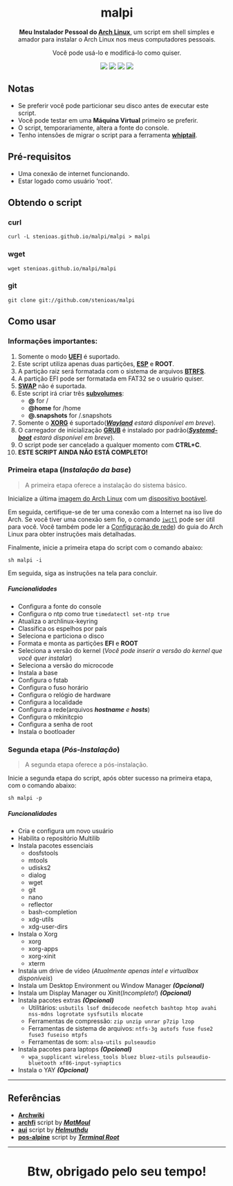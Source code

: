 <h1 align="center">
  malpi
</h1>
<p align="center"><strong>Meu Instalador Pessoal do <a href=https://www.archlinux.org/>Arch Linux</a></strong>, um script em shell simples e amador para instalar o Arch Linux nos meus computadores pessoais.</p><p align="center">Você pode usá-lo e modificá-lo como quiser.</p>

<p align="center">
  <img src="https://img.shields.io/badge/Maintained%3F-Yes-green?style=for-the-badge">
  <img src="https://img.shields.io/github/license/stenioas/malpi?style=for-the-badge">
  <img src="https://img.shields.io/github/issues/stenioas/malpi?color=violet&style=for-the-badge">
  <img src="https://img.shields.io/github/stars/stenioas/malpi?style=for-the-badge">
</p>

## Notas
* Se preferir você pode particionar seu disco antes de executar este script.
* Você pode testar em uma **Máquina Virtual** primeiro se preferir.
* O script, temporariamente, altera a fonte do console.
* Tenho intensões de migrar o script para a ferramenta [**whiptail**](https://linux.die.net/man/1/whiptail).

## Pré-requisitos

- Uma conexão de internet funcionando.
- Estar logado como usuário 'root'.

## Obtendo o script

### curl
	curl -L stenioas.github.io/malpi/malpi > malpi

### wget
	wget stenioas.github.io/malpi/malpi

### git
	git clone git://github.com/stenioas/malpi

## Como usar

### Informações importantes:

1. Somente o modo [**UEFI**](https://wiki.archlinux.org/index.php/Unified_Extensible_Firmware_Interface) é suportado.
2. Este script utiliza apenas duas partições, [**ESP**](https://wiki.archlinux.org/index.php/EFI_system_partition_(Português)) e **ROOT**.
3. A partição raiz será formatada com o sistema de arquivos [**BTRFS**](https://wiki.archlinux.org/index.php/Btrfs_(Português)).
4. A partição EFI pode ser formatada em FAT32 se o usuário quiser.
5. [**SWAP**](https://wiki.archlinux.org/index.php/Swap_(Português)) não é suportada.
6. Este script irá criar três [**subvolumes**](https://wiki.archlinux.org/index.php/Btrfs_(Português)#Subvolumes):
	- **@** for /
	- **@home** for /home
	- **@.snapshots** for /.snapshots
7. Somente o [**XORG**](https://wiki.archlinux.org/index.php/Xorg_(Português)) é suportado(*[**Wayland**](https://wiki.archlinux.org/index.php/Wayland_(Português)) estará disponível em breve*).
8. O carregador de inicialização [**GRUB**](https://wiki.archlinux.org/index.php/GRUB_(Português)) é instalado por padrão(*[**Systemd-boot**](https://wiki.archlinux.org/index.php/Systemd-boot) estará disponível em breve*).
9. O script pode ser cancelado a qualquer momento com **CTRL+C**.
10. **ESTE SCRIPT AINDA NÃO ESTÁ COMPLETO!**

### Primeira etapa (*Instalação da base*)

> A primeira etapa oferece a instalação do sistema básico.

Inicialize a última [imagem do Arch Linux](https://www.archlinux.org/download/) com um [dispositivo bootável](https://wiki.archlinux.org/index.php/USB_flash_installation_media_(Português)).

Em seguida, certifique-se de ter uma conexão com a Internet na iso live do Arch. Se você tiver uma conexão sem fio, o comando [`iwctl`](https://wiki.archlinux.org/index.php/Iwd_(Português)#iwctl) pode ser útil para você. Você também pode ler a  [Configuração de rede](https://wiki.archlinux.org/index.php/USB_flash_installation_medium_(Português))) do guia do Arch Linux para obter instruções mais detalhadas.

Finalmente, inicie a primeira etapa do script com o comando abaixo:

    sh malpi -i

Em seguida, siga as instruções na tela para concluir.

##### Funcionalidades
- Configura a fonte do console
- Configura o ntp como true `timedatectl set-ntp true`
- Atualiza o archlinux-keyring
- Classifica os espelhos por país
- Seleciona e particiona o disco
- Formata e monta as partições **EFI** e **ROOT**
- Seleciona a versão do kernel (*Você pode inserir a versão do kernel que você quer instalar*)
- Seleciona a versão do microcode
- Instala a base
- Configura o fstab
- Configura o fuso horário
- Configura o relógio de hardware
- Configura a localidade
- Configura a rede(arquivos ***hostname** e **hosts***)
- Configura o mkinitcpio
- Configura a senha de root
- Instala o bootloader

### Segunda etapa (*Pós-Instalação*) ###

> A segunda etapa oferece a pós-instalação.

Inicie a segunda etapa do script, após obter sucesso na primeira etapa, com o comando abaixo:

	sh malpi -p

##### Funcionalidades
- Cria e configura um novo usuário
- Habilita o repositório Multilib
- Instala pacotes essenciais
	- dosfstools
	- mtools
	- udisks2
	- dialog
	- wget
	- git
	- nano
	- reflector
	- bash-completion
	- xdg-utils
	- xdg-user-dirs
- Instala o Xorg
	- xorg
	- xorg-apps
	- xorg-xinit
	- xterm
- Instala um drive de vídeo (*Atualmente apenas intel e virtualbox disponíveis*)
- Instala um Desktop Environment ou Window Manager ***(Opcional)***
- Instala um Display Manager ou Xinit(*Incompleto!*) ***(Opcional)***
- Instala pacotes extras ***(Opcional)***
	- Utilitários: `usbutils lsof dmidecode neofetch bashtop htop avahi nss-mdns logrotate sysfsutils mlocate`
	- Ferramentas de compressão: `zip unzip unrar p7zip lzop`
	- Ferramentas de sistema de arquivos: `ntfs-3g autofs fuse fuse2 fuse3 fuseiso mtpfs`
	- Ferramentas de som: `alsa-utils pulseaudio`
- Instala pacotes para laptops ***(Opcional)***
	- `wpa_supplicant wireless_tools bluez bluez-utils pulseaudio-bluetooth xf86-input-synaptics`
- Instala o YAY ***(Opcional)***

---

## Referências

- [**Archwiki**](https://wiki.archlinux.org/index.php/Main_page_(Português))
- [**archfi**](https://github.com/MatMoul/archfi) script by [***MatMoul***](https://github.com/MatMoul)
- [**aui**](https://github.com/helmuthdu/aui) script by [***Helmuthdu***](https://github.com/helmuthdu)
- [**pos-alpine**](https://terminalroot.com.br/2019/12/alpine-linux-com-awesomewm-nao-recomendado-para-usuarios-nutella.html) script by [***Terminal Root***](https://terminalroot.com.br/)

---
<h1 align="center">Btw, obrigado pelo seu tempo!</h1>